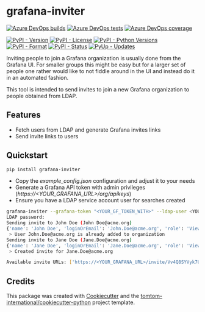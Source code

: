 # grafana-inviter

[![Azure DevOps builds](https://img.shields.io/azure-devops/build/tomtomweb/GitHub-TomTom-International/14/master.svg)](https://dev.azure.com/tomtomweb/GitHub-TomTom-International/_build/latest?definitionId=14&branchName=master)
[![Azure DevOps tests](https://img.shields.io/azure-devops/tests/tomtomweb/GitHub-TomTom-International/14/master.svg)](https://dev.azure.com/tomtomweb/GitHub-TomTom-International/_build/latest?definitionId=14&branchName=master)
[![Azure DevOps coverage](https://img.shields.io/azure-devops/coverage/tomtomweb/GitHub-TomTom-International/14/master.svg)](https://dev.azure.com/tomtomweb/GitHub-TomTom-International/_build/latest?definitionId=14&branchName=master)

[![PyPI - Version](https://img.shields.io/pypi/v/grafana-inviter.svg)](https://pypi.org/project/grafana-inviter/)
[![PyPI - License](https://img.shields.io/pypi/l/grafana-inviter.svg)](https://pypi.org/project/grafana-inviter/)
[![PyPI - Python Versions](https://img.shields.io/pypi/pyversions/grafana-inviter.svg)](https://pypi.org/project/grafana-inviter/)
[![PyPI - Format](https://img.shields.io/pypi/format/grafana-inviter.svg)](https://pypi.org/project/grafana-inviter/)
[![PyPI - Status](https://img.shields.io/pypi/status/grafana-inviter.svg)](https://pypi.org/project/grafana-inviter/)
[![PyUp - Updates](https://pyup.io/repos/github/tomtom-international/grafana-inviter/shield.svg)](https://pyup.io/repos/github/tomtom-international/grafana-inviter/)

Inviting people to join a Grafana organization is usually done from the Grafana UI. For smaller groups this might be easy but for a larger set of people one
rather would like to not fiddle around in the UI and instead do it in an automated fashion.

This tool is intended to send invites to join a new Grafana organization to people obtained from LDAP.

## Features

* Fetch users from LDAP and generate Grafana invites links
* Send invite links to users

## Quickstart

```bash
pip install grafana-inviter
```

* Copy the *example_config.json* configuration and adjust it to your needs
* Generate a Grafana API token with admin privileges (*https://<YOUR_GRAFANA_URL>/org/apikeys*)
* Ensure you have a LDAP service account user for searches created

```bash
grafana-inviter --grafana-token "<YOUR_GF_TOKEN_WITH>" --ldap-user <YOUR_SVC_ACCOUNT_USER> --config config.json --ask-ldap-password
LDAP password:
Sending invite to John Doe (John Doe@acme.org)
{'name': 'John Doe', 'loginOrEmail': 'John.Doe@acme.org', 'role': 'Viewer', 'sendEmail': False, 'orgId': 10}
 > User John.Doe@acme.org is already added to organization
Sending invite to Jane Doe (Jane.Doe@acme.org)
{'name': 'Jane Doe', 'loginOrEmail': 'Jane.Doe@acme.org', 'role': 'Viewer', 'sendEmail': False, 'orgId': 10}
 > Created invite for Jane.Doe@acme.org

Available invite URLs: ['https://<YOUR_GRAFANA_URL>/invite/Vv4Q8SYVyk7ULGpeWvjMXl0iuWLl67']
```

## Credits

This package was created with [Cookiecutter](https://github.com/audreyr/cookiecutter) and the [tomtom-international/cookiecutter-python](https://github.com/tomtom-international/cookiecutter-python) project template.
